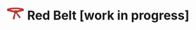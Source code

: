 # [<img src="https://raw.githubusercontent.com/AppSecure-nrw/security-belts/assets/belt-img/07_security-belt-red.svg" width="40" />](#) Red Belt [work in progress]
